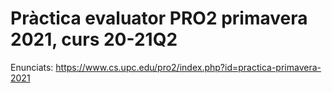 # Pràctica evaluator PRO2 primavera 2021, curs 20-21Q2
Enunciats: https://www.cs.upc.edu/pro2/index.php?id=practica-primavera-2021
